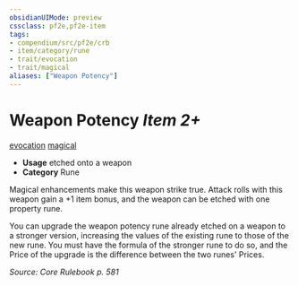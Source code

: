 ```yaml
---
obsidianUIMode: preview
cssclass: pf2e,pf2e-item
tags:
- compendium/src/pf2e/crb
- item/category/rune
- trait/evocation
- trait/magical
aliases: ["Weapon Potency"]
---
```

# Weapon Potency *Item 2+*  
[evocation](../../../rules/traits/evocation.md)  [magical](../../../rules/traits/magical.md)  

- **Usage** etched onto a weapon
- **Category** Rune

Magical enhancements make this weapon strike true. Attack rolls with this weapon gain a +1 item bonus, and the weapon can be etched with one property rune.

You can upgrade the weapon potency rune already etched on a weapon to a stronger version, increasing the values of the existing rune to those of the new rune. You must have the formula of the stronger rune to do so, and the Price of the upgrade is the difference between the two runes' Prices.

*Source: Core Rulebook p. 581*